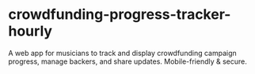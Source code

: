# crowdfunding-progress-tracker-hourly
A web app for musicians to track and display crowdfunding campaign progress, manage backers, and share updates. Mobile-friendly &amp; secure.
